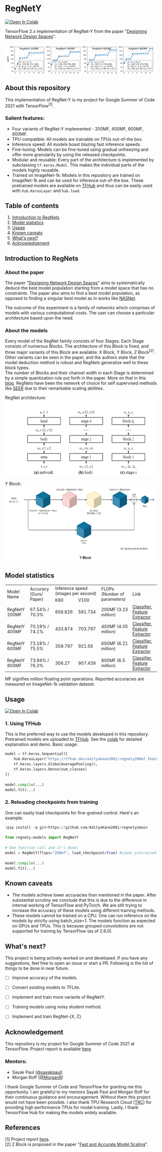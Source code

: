 # RegNetY

<a href="https://colab.research.google.com/github/AdityaKane2001/regnety/blob/main/RegNetY_models_in_TF_2_5.ipynb" target="_blank"><img src="https://colab.research.google.com/assets/colab-badge.svg" alt="Open In Colab"/></a>

TensorFlow 2.x implementation of RegNet-Y from the paper "[Designing Network Design Spaces](https://arxiv.org/abs/2003.13678)". 

<img src="https://raw.githubusercontent.com/AdityaKane2001/regnety/main/images/regnetys.png"> 

## About this repository

This implementation of RegNet-Y is my project for Google Summer of Code 2021 with TensorFlow<sup>[1]</sup>. 


### Salient features:

- Four variants of RegNet-Y implemented - 200MF, 400MF, 600MF, 800MF.
- TPU compatible: All models are trainable on TPUs out-of-the box.
- Inference speed: All models boast blazing fast inference speeds.
- Fine-tuning: Models can be fine-tuned using gradual unfreezing and offer more granularity by using the released checkpoints.
- Modular and reusable: Every part of the architecture is implemented by subclassing `tf.keras.Model`. This makes the individual parts of the models highly reusable. 
- Trained on ImageNet-1k: Models in this repository are trained on ImageNet-1k and can be used for inference out-of-the box. These pretrained models are available on [TFHub](https://tfhub.dev/adityakane2001/collections/regnety/1) and thus can be easily used with `hub.KerasLayer` and `hub.load`.

## Table of contents

1. [Introduction to RegNets](https://github.com/AdityaKane2001/regnety#introduction-to-regnets)
2. [Model statistics](https://github.com/AdityaKane2001/regnety#model-statistics)
3. [Usage](https://github.com/AdityaKane2001/regnety#usage)
4. [Known caveats](https://github.com/AdityaKane2001/regnety#known-caveats)
5. [What's next?](https://github.com/AdityaKane2001/regnety#whats-next)
6. [Acknowledgement](https://github.com/AdityaKane2001/regnety#acknowledgement)

## Introduction to RegNets

### About the paper

The paper "[Designing Network Design Spaces](https://arxiv.org/abs/2003.13678)" aims to systematically deduce the best model population starting from a model space that has no constraints. The paper also aims to find a best model population, as opposed to finding a singular best model as in works like [NASNet](https://arxiv.org/abs/1707.07012). 

The outcome of this experiment is a family of networks which comprises of models with various computational costs. The user can choose a particular architecture based upon the need. 

### About the models

Every model of the RegNet family consists of four Stages. Each Stage consists of numerous Blocks. The architecture of this Block is fixed, and three major variants of this Block are available: X Block, Y Block, Z Block<sup>[2]</sup>. Other variants can be seen in the paper, and the authors state that the model deduction method is robust and RegNets generalize well to these block types.    
The number of Blocks and their channel width in each Stage is determined by a simple quantization rule put forth in the paper. More on that in this [blog](https://medium.com/visionwizard/simple-powerful-and-fast-regnet-architecture-from-facebook-ai-research-6bbc8818fb44).
RegNets have been the network of choice for self supervised methods like [SEER](https://arxiv.org/pdf/2103.01988.pdf) due to their remarkable scaling abilities. 

RegNet architecture:   
<img src="https://raw.githubusercontent.com/AdityaKane2001/regnety/main/images/regnety_architecture.png" width="588" height="250" > 

Y Block:   
<img src="https://raw.githubusercontent.com/AdityaKane2001/regnety/main/images/YBlock.jpg" width="588" height="250" />



## Model statistics

<table>
    <tr>
        <td rowspan="2">Model Name</td>
        <td rowspan="2">Accuracy (Ours/ Paper) </td>
        <td colspan="2">Inference speed (images per second)</td>
        <td rowspan="2">FLOPs (Number of parameters)</td>
        <td rowspan="2">Link</td>
    </tr>
    <tr>
        <td>K80</td>
        <td>V100</td>
    </tr>
    <tr>
        <td>RegNetY 200MF</td>
        <td>67.54% / 70.3%</td>
        <td>656.626</td>
        <td>591.734</td>
        <td>200MF (3.23 million)</td>
        <td> <a href="https://tfhub.dev/adityakane2001/regnety200mf_classification/1">Classifier</a>, <a href="https://tfhub.dev/adityakane2001/regnety200mf_feature_extractor/1"> Feature Extractor </a></td>
    </tr>
    <tr>
        <td>RegNetY 400MF</td>
        <td>70.19% / 74.1%</td>
        <td>433.874</td>
        <td>703.797</td>
        <td>400MF (4.05 million)</td>
        <td> <a href="https://tfhub.dev/adityakane2001/regnety400mf_classification/1">Classifier</a>, <a href="https://tfhub.dev/adityakane2001/regnety400mf_feature_extractor/1"> Feature Extractor </a></td>
    </tr>
    <tr>
        <td>RegNetY 600MF</td>
        <td>73.18% / 75.5%</td>
        <td>359.797</td>
        <td>921.56</td>
        <td>600MF (6.21 million)</td>
        <td> <a href="https://tfhub.dev/adityakane2001/regnety600mf_classification/1">Classifier</a>, <a href="https://tfhub.dev/adityakane2001/regnety600mf_feature_extractor/1"> Feature Extractor </a></td>
    </tr>
    <tr>
        <td>RegNetY 800MF</td>
        <td>73.94% / 76.3%</td>
        <td>306.27</td>
        <td>907.439</td>
        <td>800MF (6.5 million)</td>
        <td> <a href="https://tfhub.dev/adityakane2001/regnety800mf_classification/1">Classifier</a>, <a href="https://tfhub.dev/adityakane2001/regnety800mf_feature_extractor/1"> Feature Extractor </a></td>
    </tr>
</table>

MF signifies million floating point operations. Reported accuracies are measured on ImageNet-1k validation dataset.

## Usage

<a href="https://colab.research.google.com/github/AdityaKane2001/regnety/blob/main/RegNetY_models_in_TF_2_5.ipynb" target="_blank"><img src="https://colab.research.google.com/assets/colab-badge.svg" alt="Open In Colab"/></a>

### 1. Using TFHub

This is the preferred way to use the models developed in this repository. Pretrained models are uploaded to [TFHub]().  See the [colab](https://colab.research.google.com/github/AdityaKane2001/regnety/blob/temp_readme/RegNetY_models_in_TF_2_5.ipynb) for detailed explaination and demo. Basic usage:

```python
model = tf.keras.Sequential([
    hub.KerasLayer("https://tfhub.dev/adityakane2001/regnety200mf_feature_extractor/1", training=True), # Can be False
    tf.keras.layers.GlobalAveragePooling(),
    tf.keras.layers.Dense(num_classes)
])

model.compile(...)
model.fit(...)
```

### 2. Reloading checkpoints from training

One can easily load checkpoints for fine-grained control.  Here's an example:

```python
!pip install -q git+https://github.com/AdityaKane2001/regnety@main

from regnety.models import RegNetY

# One function call and it's done!
model = RegNetY(flops="200mf", load_checkpoint=True) #Loads pretrained checkpoint

model.compile(...)
model.fit(...)
```


## Known caveats

- The models achieve lower accuracies than mentioned in the paper. After substantial scrutiny we conclude that this is due to the difference in internal working of TensorFlow and PyTorch. We are still trying to increase the accuracy of these models using different training methods.
- These models cannot be trained on a CPU. One can run inference on the models by strictly using batch_size=1. The models function as expected on GPUs and TPUs. This is because grouped convolutions are not supported for training by TensorFlow (as of 2.6.0).  

## What's next?

This project is being actively worked on and developed. If you have any suggestions, feel free to open an issue or start a PR.  Following is the list of things to be done in near future. 


- [ ] Improve accuracy of the models.
- [ ] Convert existing models to TFLite.
- [ ] Implement and train more variants of RegNetY.
- [ ] Training models using noisy student method.
- [ ] Implement and train RegNet-{X, Z}


## Acknowledgement

This repository is my project for Google Summer of Code 2021 at TensorFlow. Project report is available [here](https://adityakane2001.github.io/opensource/gsoc2021report). 
<br>

### Mentors:
- Sayak Paul ([@sayakpaul](https://github.com/sayakpaul))
- Morgan Roff ([@MorganR](https://github.com/MorganR))

I thank Google Summer of Code and TensorFlow for granting me this opportunity. I am grateful to my mentors Sayak Paul and Morgan Roff for their continuous guidance and encouragement. Without them this project would not have been possible. I also thank TPU Research Cloud ([TRC](https://sites.research.google/trc/)) for providing high performance TPUs for model training. Lastly, I thank TensorFlow Hub for making the models widely available.  

## References

[1] Project report [here](https://adityakane2001.github.io/opensource/gsoc2021report).    
[2] Z Block is proposed in the paper "[Fast and Accurate Model Scaling](https://arxiv.org/abs/2103.06877)".
